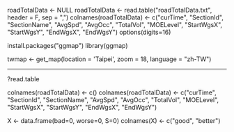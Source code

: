 


roadTotalData <- NULL
roadTotalData <- read.table("roadTotalData.txt", header = F, sep = ",")
colnames(roadTotalData) <- c("curTime", "SectionId", "SectionName", "AvgSpd", "AvgOcc", "TotalVol", "MOELevel", "StartWgsX", "StartWgsY", "EndWgsX", "EndWgsY")
options(digits=16)

install.packages("ggmap")
library(ggmap)

twmap <- get_map(location = 'Taipei', zoom = 18, language = "zh-TW")




------------------------------------

?read.table

colnames(roadTotalData) <- c()
colnames(roadTotalData) <- c("curTime", "SectionId", "SectionName", "AvgSpd", "AvgOcc", "TotalVol", "MOELevel", "StartWgsX", "StartWgsY", "EndWgsX", "EndWgsY")

X <- data.frame(bad=0, worse=0, S=0)
colnames(X) <- c("good", "better")
